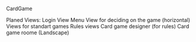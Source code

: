 CardGame

Planed Views:
Login View
Menu View for deciding on the game (horizontal)
Views for standart games
Rules views
Card game designer (for rules)
Card game roome (Landscape)
